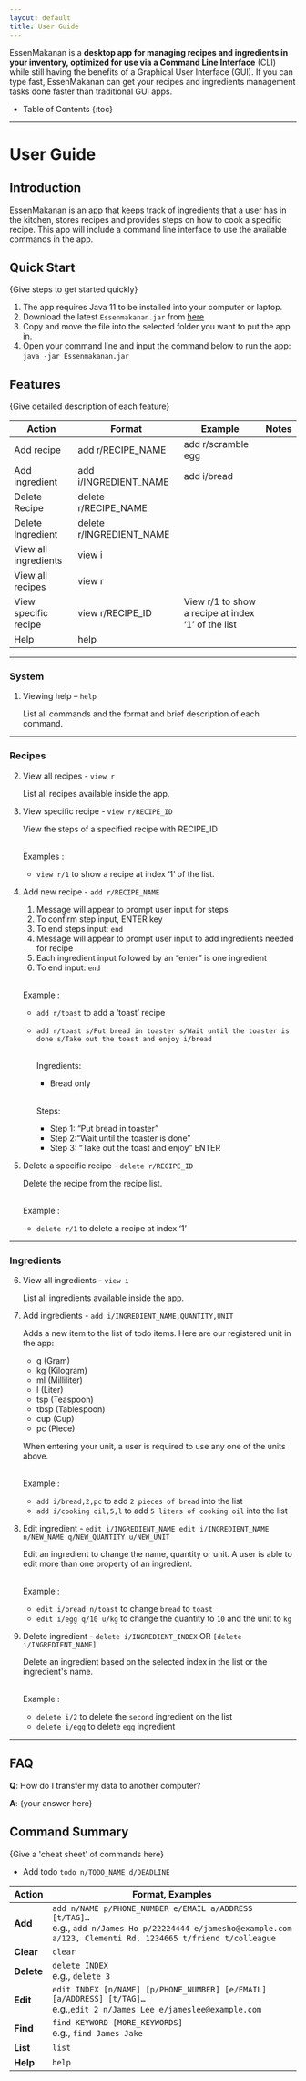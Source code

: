 ```yaml
---
layout: default
title: User Guide
---
```


EssenMakanan is a **desktop app for managing recipes and ingredients in your inventory, optimized for use via a Command Line Interface** (CLI) while still having the benefits of a Graphical User Interface (GUI). 
If you can type fast, EssenMakanan can get your recipes and ingredients management tasks done faster than traditional GUI apps.

* Table of Contents
  {:toc}

--------------------------------------------------------------------------------------------------------------------
# User Guide

## Introduction

EssenMakanan is an app that keeps track of ingredients that a user has in the kitchen, stores recipes and provides steps on how to cook a specific recipe. This app will include a command line interface to use the available commands in the app.

## Quick Start

{Give steps to get started quickly}

1. The app requires Java 11 to be installed into your computer or laptop.
2. Download the latest `Essenmakanan.jar` from [here](http://link.to/EssenMakanan)
3. Copy and move the file into the selected folder you want to put the app in.
4. Open your command line and input the command below to run the app:
`java -jar Essenmakanan.jar`

## Features 

{Give detailed description of each feature}

| Action               | Format                   | Example                                            | Notes |
|----------------------|--------------------------|----------------------------------------------------|-------|
| Add recipe           | add r/RECIPE_NAME        | add r/scramble egg                                 |       |
| Add ingredient       | add i/INGREDIENT_NAME    | add i/bread                                        |       |
| Delete Recipe        | delete r/RECIPE_NAME     |
| Delete Ingredient    | delete r/INGREDIENT_NAME | 
| View all ingredients | view i                   |
| View all recipes     | view r                   |
| View specific recipe | view r/RECIPE_ID         | View r/1 to show a recipe at index ‘1’ of the list |
| Help                 | help                     |


----
### System

1. Viewing help – `help`

    List all commands and the format and brief description of each command.

---
### Recipes 
2. View all recipes -  `view r`

   List all recipes available inside the app.


3. View specific recipe - `view r/RECIPE_ID`

   View the steps of a specified recipe with RECIPE_ID
  
    <br> Examples :
  
    * `view r/1` to show a recipe at index ‘1’ of the list.


4. Add new recipe - `add r/RECIPE_NAME`

   1. Message will appear to prompt user input for steps 
   2. To confirm step input, ENTER key 
   3. To end steps input: `end`
   4. Message will appear to prompt user input to add ingredients needed for recipe 
   5. Each ingredient input followed by an “enter” is one ingredient 
   6. To end input: `end`

   <br>  Example :
   
   * `add r/toast` to add a ‘toast’ recipe 
   * `add r/toast s/Put bread in toaster s/Wait until the toaster is done s/Take out the toast and enjoy i/bread`
   
     <br>Ingredients:
     * Bread only
     
      <br>Steps:
     * Step 1: “Put bread in toaster”
     * Step 2:“Wait until the toaster is done”
     * Step 3: “Take out the toast and enjoy” ENTER 


5. Delete a specific recipe - `delete r/RECIPE_ID`

   Delete the recipe from the recipe list.

   <br>  Example :
   
   * `delete r/1` to delete a recipe at index ‘1’


---
### Ingredients
6. View all ingredients - `view i`
    
   List all ingredients available inside the app.


7. Add ingredients - `add i/INGREDIENT_NAME,QUANTITY,UNIT`

   Adds a new item to the list of todo items. Here are our registered unit in the app:
    * g (Gram)
    * kg (Kilogram)
    * ml (Milliliter)
    * l (Liter)
    * tsp (Teaspoon)
    * tbsp (Tablespoon)
    * cup (Cup)
    * pc (Piece)
   
    When entering your unit, a user is required to use any one of the units above.
    
    <br>  Example :

    * `add i/bread,2,pc` to add `2 pieces of bread` into the list
    * `add i/cooking oil,5,l` to add `5 liters of cooking oil` into the list
   

8. Edit ingredient - `edit i/INGREDIENT_NAME edit i/INGREDIENT_NAME n/NEW_NAME q/NEW_QUANTITY u/NEW_UNIT`

   Edit an ingredient to change the name, quantity or unit. A user is able to edit more than one property of an 
   ingredient.

   <br>  Example :

    * `edit i/bread n/toast` to change `bread` to `toast`
    * `edit i/egg q/10 u/kg` to change the quantity to `10` and the unit to `kg`


9. Delete ingredient - `delete i/INGREDIENT_INDEX` OR `[delete i/INGREDIENT_NAME]`

   Delete an ingredient based on the selected index in the list or the ingredient's name.

   <br>  Example :

    * `delete i/2` to delete the `second` ingredient on the list
    * `delete i/egg` to delete `egg` ingredient


---
## FAQ

**Q**: How do I transfer my data to another computer? 

**A**: {your answer here}

## Command Summary

{Give a 'cheat sheet' of commands here}

* Add todo `todo n/TODO_NAME d/DEADLINE`

Action | Format, Examples
--------|------------------
**Add** | `add n/NAME p/PHONE_NUMBER e/EMAIL a/ADDRESS [t/TAG]…​` <br> e.g., `add n/James Ho p/22224444 e/jamesho@example.com a/123, Clementi Rd, 1234665 t/friend t/colleague`
**Clear** | `clear`
**Delete** | `delete INDEX`<br> e.g., `delete 3`
**Edit** | `edit INDEX [n/NAME] [p/PHONE_NUMBER] [e/EMAIL] [a/ADDRESS] [t/TAG]…​`<br> e.g.,`edit 2 n/James Lee e/jameslee@example.com`
**Find** | `find KEYWORD [MORE_KEYWORDS]`<br> e.g., `find James Jake`
**List** | `list`
**Help** | `help`

